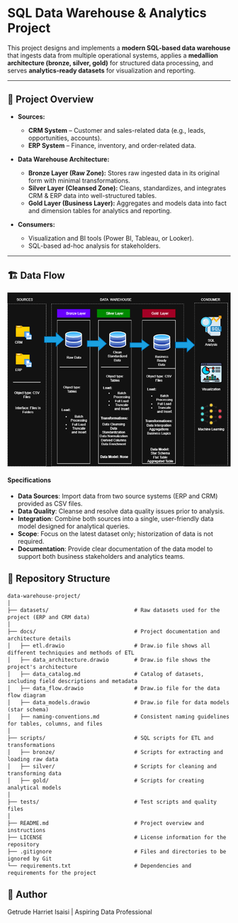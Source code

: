 # SQL Data Warehouse & Analytics Project  

This project designs and implements a **modern SQL-based data warehouse** that ingests data from multiple operational systems, applies a **medallion architecture (bronze, silver, gold)** for structured data processing, and serves **analytics-ready datasets** for visualization and reporting.  

---

## 📂 Project Overview  

- **Sources:**  
  - **CRM System** – Customer and sales-related data (e.g., leads, opportunities, accounts).  
  - **ERP System** – Finance, inventory, and order-related data.  

- **Data Warehouse Architecture:**  
  - **Bronze Layer (Raw Zone):** Stores raw ingested data in its original form with minimal transformations.  
  - **Silver Layer (Cleansed Zone):** Cleans, standardizes, and integrates CRM & ERP data into well-structured tables.  
  - **Gold Layer (Business Layer):** Aggregates and models data into fact and dimension tables for analytics and reporting.  

- **Consumers:**  
  - Visualization and BI tools (Power BI, Tableau, or Looker).  
  - SQL-based ad-hoc analysis for stakeholders.  

---

## 🏗️ Data Flow  
![Data Architecture](https://github.com/getrudeHarriet/SQL-data-warehouse-project/blob/main/docs/Data%20architect.drawio.png)  

#### Specifications
- **Data Sources**: Import data from two source systems (ERP and CRM) provided as CSV files.
- **Data Quality**: Cleanse and resolve data quality issues prior to analysis.
- **Integration**: Combine both sources into a single, user-friendly data model designed for analytical queries.
- **Scope**: Focus on the latest dataset only; historization of data is not required.
- **Documentation**: Provide clear documentation of the data model to support both business stakeholders and analytics teams.


## 📂 Repository Structure
```
data-warehouse-project/
│
├── datasets/                           # Raw datasets used for the project (ERP and CRM data)
│
├── docs/                               # Project documentation and architecture details
│   ├── etl.drawio                      # Draw.io file shows all different techniquies and methods of ETL
│   ├── data_architecture.drawio        # Draw.io file shows the project's architecture
│   ├── data_catalog.md                 # Catalog of datasets, including field descriptions and metadata
│   ├── data_flow.drawio                # Draw.io file for the data flow diagram
│   ├── data_models.drawio              # Draw.io file for data models (star schema)
│   ├── naming-conventions.md           # Consistent naming guidelines for tables, columns, and files
│
├── scripts/                            # SQL scripts for ETL and transformations
│   ├── bronze/                         # Scripts for extracting and loading raw data
│   ├── silver/                         # Scripts for cleaning and transforming data
│   ├── gold/                           # Scripts for creating analytical models
│
├── tests/                              # Test scripts and quality files
│
├── README.md                           # Project overview and instructions
├── LICENSE                             # License information for the repository
├── .gitignore                          # Files and directories to be ignored by Git
└── requirements.txt                    # Dependencies and requirements for the project
```

## 🌟 Author
Getrude Harriet Isaisi | Aspiring Data Professional

